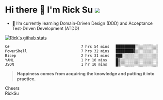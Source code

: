 # Hi there 👋 I'm Rick Su ![](https://komarev.com/ghpvc/?username=ricksu978)
<!--
**ricksu978/ricksu978** is a ✨ _special_ ✨ repository because its `README.md` (this file) appears on your GitHub profile.

Here are some ideas to get you started:

- 🔭 I’m currently working on ...
-->
- 🌱 I’m currently learning Domain-Driven Design (DDD) and Acceptance Test-Driven Development (ATDD)
<!--
- 👯 I’m looking to collaborate on ...
- 🤔 I’m looking for help with ...
- 💬 Ask me about ...
- 📫 How to reach me: ...
- 😄 Pronouns: ...
- ⚡ Fun fact: ...
-->
[![Rick's github stats](https://github-readme-stats.vercel.app/api?username=ricksu978&theme=dark)](https://github.com/ricksu978/ricksu978)

<!--START_SECTION:waka-->

```txt
C#                                 7 hrs 54 mins   █████████░░░░░░░░░░░░░░░░   36.14 %
PowerShell                         7 hrs 32 mins   ████████▓░░░░░░░░░░░░░░░░   34.46 %
Bicep                              2 hrs 31 mins   ███░░░░░░░░░░░░░░░░░░░░░░   11.57 %
YAML                               1 hr 10 mins    █▒░░░░░░░░░░░░░░░░░░░░░░░   05.40 %
JSON                               1 hr 10 mins    █▒░░░░░░░░░░░░░░░░░░░░░░░   05.37 %
```

<!--END_SECTION:waka-->

> **Happiness comes from acquiring the knowledge and putting it into practice.**

Cheers  
RickSu 
